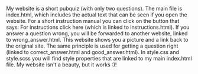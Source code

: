 My website is a short pubquiz (with only two questions). The main file is index.html, which includes the actual text that can be seen if you open the website.
For a short instruction manual you can click on the button that says: For instructions click here (which is linked to instructions.html).
If you answer a question wrong, you will be forwarded to another website, linked to wrong_answer.html. This website shows you a picture and a link back to the original site.
The same principle is used for getting a question right (linked to correct_answer.html and good_answer.html).
In style.css and style.scss you will find style properties that are linked to my main index.html file.
My website isn't a beauty, but it works :)!
